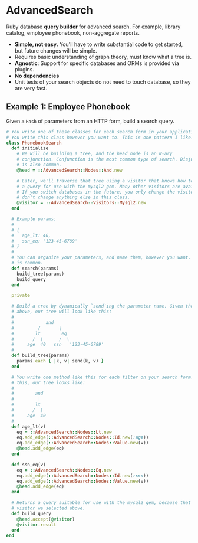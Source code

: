# AdvancedSearch

Ruby database **query builder** for advanced search. For example, library
catalog, employee phonebook, non-aggregate reports.

- **Simple, not easy.** You'll have to write substantial code to get started,
  but future changes will be simple.
- Requires basic understanding of graph theory, must know what a tree is.
- **Agnostic**: Support for specific databases and ORMs is provided via plugins.
- **No dependencies**
- Unit tests of your search objects do not need to touch database, so they
  are very fast.

## Example 1: Employee Phonebook

Given a `Hash` of parameters from an HTTP form, build a search query.

```ruby
# You write one of these classes for each search form in your application.
# You write this class however you want to. This is one pattern I like.
class PhonebookSearch
  def initialize
    # We will be building a tree, and the head node is an N-ary
    # conjunction. Conjunction is the most common type of search. Disjunction
    # is also common.
    @head = ::AdvancedSearch::Nodes::And.new

    # Later, we'll traverse that tree using a visitor that knows how to build
    # a query for use with the mysql2 gem. Many other visitors are available.
    # If you switch databases in the future, you only change the visitor, you
    # don't change anything else in this class.
    @visitor = ::AdvancedSearch::Visitors::Mysql2.new
  end

  # Example params:
  #
  # {
  #   age_lt: 40,
  #   ssn_eq: '123-45-6789'
  # }
  #
  # You can organize your parameters, and name them, however you want. A Hash
  # is common.
  def search(params)
    build_tree(params)
    build_query
  end

  private

  # Build a tree by dynamically `send`ing the parameter name. Given the params
  # above, our tree will look like this:
  #
  #            and
  #         /       \
  #        lt        eq
  #       /  \      /  \
  #     age  40   ssn   '123-45-6789'
  #
  def build_tree(params)
    params.each { |k, v| send(k, v) }
  end

  # You write one method like this for each filter on your search form. After
  # this, our tree looks like:
  #
  #        and
  #         |
  #        lt
  #       /  \
  #     age  40
  #
  def age_lt(v)
    eq = ::AdvancedSearch::Nodes::Lt.new
    eq.add_edge(::AdvancedSearch::Nodes::Id.new(:age))
    eq.add_edge(::AdvancedSearch::Nodes::Value.new(v))
    @head.add_edge(eq)
  end

  def ssn_eq(v)
    eq = ::AdvancedSearch::Nodes::Eq.new
    eq.add_edge(::AdvancedSearch::Nodes::Id.new(:ssn))
    eq.add_edge(::AdvancedSearch::Nodes::Value.new(v))
    @head.add_edge(eq)
  end

  # Returns a query suitable for use with the mysql2 gem, because that's the
  # visitor we selected above.
  def build_query
    @head.accept(@visitor)
    @visitor.result
  end
end
```
